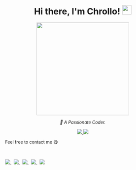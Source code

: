 <div align="center">
  <h1>
    Hi there, I'm Chrollo!
    <img src="https://github.githubassets.com/images/mona-whisper.gif" height="30" />
  </h1>

  <img src="https://media.giphy.com/media/836HiJc7pgzy8iNXCn/giphy.gif" width="300" />

  <p>
    <em>🚀 A Passionate Coder.</em>
  </p>

  <p>
    <a href="https://github.com/bouhadi-m3d">
      <img src="https://img.shields.io/github/followers/RaoHai?label=Follow&style=social" />
    </a>
    <a href="https://github.com/bouhadi-m3d">
      <img src="https://komarev.com/ghpvc/?username=RaoHai&color=brightgreen" />
    </a>
  </p>
</div>





Feel free to contact me 😋  
<br><br>

<a href="https://t.me/med69_py" target="_blank" style="margin-right: 8px;">
  <img src="https://img.shields.io/badge/Telegram-%40med69__py-28a8ea">
</a>

<a href="https://www.instagram.com/med69.py/" target="_blank" style="margin-right: 8px;">
  <img src="https://img.shields.io/badge/Instagram-%40med69.py-E4405F">
</a>

<a href="https://x.com/ChrolloM3d" target="_blank" style="margin-right: 8px;">
  <img src="https://img.shields.io/badge/X-%40ChrolloM3d-black">
</a>

<a href="mailto:medbouhadi666@gmail.com" style="margin-right: 8px;">
  <img src="https://img.shields.io/badge/Email-medbouhadi666%40gmail.com-orange">
</a>

<a href="https://discord.com/users/1323812391129055284" target="_blank">
  <img src="https://img.shields.io/badge/Discord-chrollom3d-5865F2">
</a>

